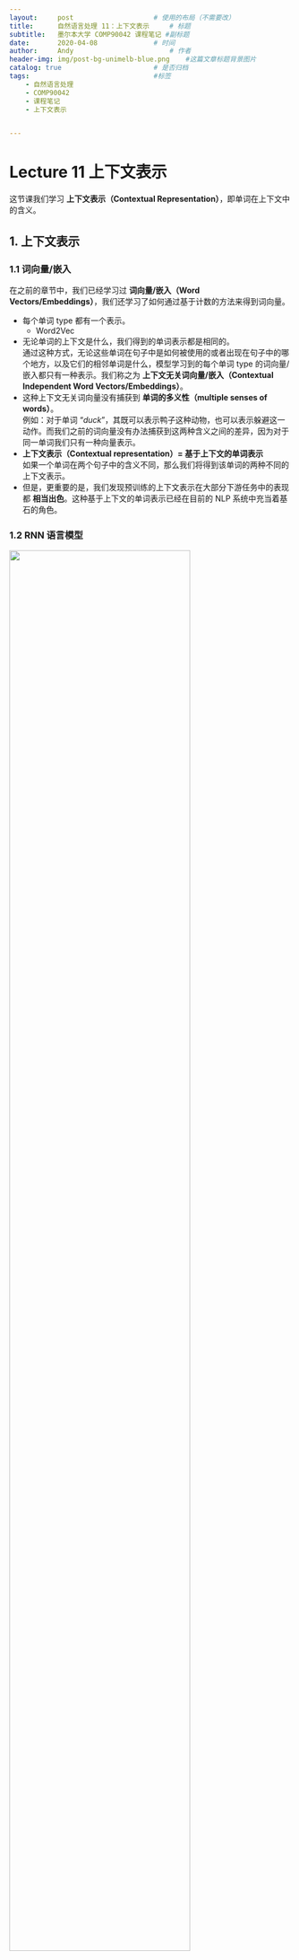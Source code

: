 ```yaml
---
layout:     post   				    # 使用的布局（不需要改）
title:      自然语言处理 11：上下文表示   	# 标题 
subtitle:   墨尔本大学 COMP90042 课程笔记 #副标题
date:       2020-04-08 				# 时间
author:     Andy 						# 作者
header-img: img/post-bg-unimelb-blue.png 	#这篇文章标题背景图片
catalog: true 						# 是否归档
tags:								#标签
    - 自然语言处理
    - COMP90042
    - 课程笔记
    - 上下文表示


---
```


# Lecture 11 上下文表示

这节课我们学习 **上下文表示（Contextual Representation）**，即单词在上下文中的含义。

## 1. 上下文表示
### 1.1 词向量/嵌入
在之前的章节中，我们已经学习过 **词向量/嵌入（Word Vectors/Embeddings）**，我们还学习了如何通过基于计数的方法来得到词向量。

* 每个单词 type 都有一个表示。
  * Word2Vec
* 无论单词的上下文是什么，我们得到的单词表示都是相同的。  
  通过这种方式，无论这些单词在句子中是如何被使用的或者出现在句子中的哪个地方，以及它们的相邻单词是什么，模型学习到的每个单词 type 的词向量/嵌入都只有一种表示。我们称之为 **上下文无关词向量/嵌入（Contextual Independent Word Vectors/Embeddings）**。
* 这种上下文无关词向量没有捕获到 **单词的多义性（multiple senses of words）**。  
  例如：对于单词 “$\textit{duck}$”，其既可以表示鸭子这种动物，也可以表示躲避这一动作。而我们之前的词向量没有办法捕获到这两种含义之间的差异，因为对于同一单词我们只有一种向量表示。
* **上下文表示（Contextual representation）$=$ 基于上下文的单词表示**  
  如果一个单词在两个句子中的含义不同，那么我们将得到该单词的两种不同的上下文表示。
* 但是，更重要的是，我们发现预训练的上下文表示在大部分下游任务中的表现都 **相当出色**。这种基于上下文的单词表示已经在目前的 NLP 系统中充当着基石的角色。

### 1.2 RNN 语言模型

<img src="http://andy-blog.oss-cn-beijing.aliyuncs.com/blog/2020-06-17-WX20200617-155248%402x.png" width="80%">

所以，我们应当如何学习到这种上下文表示呢？

这里，我们有一个 RNN 语言模型：“$\textit{a cow eats grass}$”。这里，RNN 模型试图预测下一个单词：给定单词 “$\textit{a}$”，RNN 模型试图预测下一个单词 “$\textit{cow}$”；给定单词 “$\textit{cow}$”，它试图预测下一个单词 “$\textit{eats}$” 等等。

下面是一个简单的 RNN 语言模型：

<img src="http://andy-blog.oss-cn-beijing.aliyuncs.com/blog/2020-06-17-WX20200617-160232%402x.png" width="90%">

模型一共 3 层：输入层是单词的 one-hot 向量；隐藏层作为中间层；输出层用于预测下一个单词。其中，隐藏层的计算公式如右边所示：其接受前一个时间步（time-step）的隐藏状态 $s_{i-1}$，并结合当前输入 $x_i$，然后加上一个偏置项 $b$，然后输入一个非线性激活函数 $\tanh$，然后我们得到当前时间步的隐藏状态 $s_i$；之后，我们将当前时间步的隐藏状态 $s_i$ 输入到一个 $\mathrm{softmax}$ 函数中，得到词汇表中的所有单词的在当前时间步的概率分布。

我们知道，词嵌入对应上面的矩阵 $W_x$，我们可以将隐藏状态 $s_i$ 从某种程度上解释为当前单词的上下文表示。为什么可以这样解释呢？假设当前输入单词为 “$\textit{eats}$”，我们计算出该单词的隐藏状态，该 隐藏状态不仅捕获了单词 “$\textit{eats}$” 的信息，而且还包括之前见过的历史单词：“$\textit{a}$” 和 “$\textit{cow}$”。所以，我们可以将 RNN 语言模型中的隐藏状态从某种程度上视为一种上下文单词表示。

那么，问题解决了吗？

* 几乎解决了，但是还没有完全解决。因为该 RNN 语言模型得到的单词的上下文表示仅仅捕获了该单词左边的上下文。  
  例如：对于单词 “$\textit{cow}$”，其隐藏状态仅仅捕获了其前面出现过的单词 “$\textit{a}$” 的信息，而没有捕获到其后面出现的单词 “$\textit{eats}$” 的信息。

* 解决方案：使用 **双向 RNN（bidirectional RNN）**模型替代。

### 1.3 双向 RNN

现在，我们来看一下如何利用双向 RNN 模型来捕获当前单词左右两侧的上下文信息，从而得到当前单词的上下文表示。

<img src="http://andy-blog.oss-cn-beijing.aliyuncs.com/blog/2020-06-17-WX20200617-162852%402x.png" width="90%">

我们有一个简单的 RNN1，和之前一样，我们有句子 “$\textit{a cow eats grass}$”。其中，$s_0, s_1, s_2, s_3$ 表示每个单词 $x_i$ 的前一个时间步的隐藏状态，即 $s_{i-1}$；输出的当前隐藏状态 $s_i$ 捕获了基于之前单词的上下文表示。然后，我们可以简单地添加一个反向 RNN2，从右向左进行，以捕获当前单词右边的上下文单词，同样，我们会得到一个输出的当前隐藏状态 $u_i$。然后，我们可以连接前向和后向两个 RNN 的隐藏状态 $s_i$ 和 $u_i$，从而得到一个同时捕获了当前单词两侧上下文单词信息的词表示。

还是以单词 “$\textit{cow}$” 为例，我们的预测单词为 “$\textit{eats}$”。这里，当前单词 “$\textit{cow}$” 的上下文表示由两部分构成：其中指向预测单词 “$\textit{eats}$” 的蓝色箭头表示隐藏状态 $s_2$ 捕获的左边的上下文单词 “$\textit{a}$” 的信息，而指向预测单词 “$\textit{eats}$” 的红色箭头表示隐藏状态 $u_1$ 捕获的右边的上下文单词 “$\textit{eats}$” 和 “$\textit{grass}$” 的信息。

所以，通过双向 RNN 模型，我们可以得到同时包含当前单词两侧信息的上下文表示，并且，无需另外设计新的模型或者架构。

## 2. ELMo

双向 RNN 这种思路也启发了 **ELMo** 模型：它是一种非常流畅自然的单词上下文表示模型，并且在大部分的 NLP 任务中都取得了非常好的效果。

### 2.1 ELMo：基于语言模型的嵌入

**ELMo** 表示 **基于语言模型的嵌入（Embeddings from Language Models）**。
* Peters et al. (2018): <https://arxiv.org/abs/1802.05365v2>
* ELMo 在一个包含 1B（10 亿）单词的语料库上训练了一个双向多层 LSTM 语言模型。
* 它结合了来自 LSTM 的 **多层（multiple layers）**的隐藏状态，并用于下游任务中。
  * 这是 ELMo 的创新点之一：因为之前关于预训练模型的上下文表示研究只使用了顶层的信息，因此并没有在性能上获得太大提升。而对于 ELMo，假如我们使用了一个 2 层的 LSTM，那么我们将同时使用第一层和第二层的 LSTM 的输出。
* 最重要的是，研究发现，仅仅通过增加一些预训练的上下文词嵌入，就能在大部分的 NLP 任务中取得较大提升。

### 2.2 ELMo 架构

* LSTM 层数 $= 2$
* LSTM 隐藏层维度 $= 4096$
* 使用 **字符级的卷积神经网络（Character CNN）**来创建词嵌入。
  * 没有未知单词
  
  <img src="http://andy-blog.oss-cn-beijing.aliyuncs.com/blog/2020-06-17-WX20200617-174212%402x.png" width="60%">

  例如：对于单词 “$\textit{Playing}$”，相比直接创建一个该单词的词嵌入，ELMo 选择将其 token 化为一个个英文字母：“$\textit{P}$”、“$\textit{l}$”、“$\textit{a}$”、“$\textit{y}$”、“$\textit{i}$”、“$\textit{n}$”、“$\textit{g}$”。然后我们学习得到单词中每个字母的字符嵌入，并且在其前后添加 paddings 以保证最终得到的单词嵌入的长度一致。然后将其喂给一个带最大池化层的 CNN 模型，来创建一个基于字符嵌入的单词 “$\textit{Playing}$” 的表示。

  <br>

  那么，为什么要这样做呢？因为这样可以基本解决未知单词的问题。例如：假设我们在语料库中没有见过单词 “$\textit{Playing}$”，那么当遇到这个单词时，我们需要另外用一个未知单词嵌入来表示它。而如果我们将其分解为字符嵌入，那么只要我们的语料库中包含了这些字符，我们就不会遇到未知单词的问题。通常，这种方法很简单，因为组成单词的字符通常都是有限的（例如：不考虑大小写的话，英文单词都是由 26 个字母组成）。所以，这是一种可以避免未知单词问题的方法。

### 2.3 提取上下文表示

当我们在 10 亿单词语料库上对该双向 LSTM 模型进行预训练之后，我们如何提从中提取单词的上下文表示呢？我们又该如何将我们提取到的上下文表示用于下游任务呢？

<img src="http://andy-blog.oss-cn-beijing.aliyuncs.com/blog/2020-06-17-WX20200617-181407%402x.png">

这里，我们有一个已经训练好的 ELMo 模型。然后假设现在我们有一个句子：“$\textit{Let's stick to}$”，我们希望得到单词 “$\textit{stick}$” 的上下文表示。首先，我们将句子中的单词分别喂给 ELMo 中的前向语言模型和后向语言模型。

<img src="http://andy-blog.oss-cn-beijing.aliyuncs.com/blog/2020-06-17-WX20200617-182424%402x.png">

之后，我们观察两个语言模型中的所有 LSTM 层的隐藏状态，并且将两个模型中对应的每一层的隐藏状态以及输出层的词嵌入连接起来。然后，我们对每一层得到的连接向量进行加权求和（这里假设对应层的权重分别为 $s_2, s_1, s_0$，关于权重值的选择我们将在后面进行介绍）。然后我们将得到单词 “$\textit{stick}$” 在这里的上下文 “$\textit{Let's stick to}$” 中的上下文嵌入表示。

可以看到，整个过程很简单：我们从两个方向的语言模型中提取所有层的隐藏状态，并对其进行连接，然后加权求和即可。

### 2.4 下游任务：词性标注

<img src="http://andy-blog.oss-cn-beijing.aliyuncs.com/blog/2020-06-17-WX20200617-183414%402x.png" width="80%">

那么，我们如何将得到的上下文表示用于下游任务呢？

这里，我们有一个利用 RNN 进行 **词性标注（POS Tagging）**的任务：

给定一个句子 “$\textit{let's stick to improvisation}$”，我们试图对其中的每个单词进行词性标注，例如：单词 “$\textit{let's}$” 对应的 POS 为 “VERB”，我们希望得到单词 “$\textit{stick}$” 的 POS。

非常简单，我们简单地将基于 ELMo 得到的单词 “$\textit{stick}$” 的上下文表示和其在下游任务中的词嵌入进行连接。例如：这里，我们的下游任务中是一个简单的 RNN 模型，我们只需要在原始的隐藏状态 $s_i$ 的计算公式的基础上：将当前单词的嵌入 $W_x x_i$（其中，$x_i$ 为当前输入单词的 one-hot 向量，$W_x$ 为嵌入矩阵），连接一个基于 ELMo 得到的当前单词的嵌入 $e_i$ 即可。然后我们将得到的隐藏状态 $s_i$ 喂给 RNN 模型，然后像正常 RNN 模型一样进行训练即可。

当然，通常我们不会对 ELMo 中的语言模型进行训练，我们固定其隐藏状态，即双向 LSTM 中的参数，我们要学习的只是 ELMo 中的最后一步加权求和时的权重参数（即之前提到的 $s_2, s_1, s_0$）。在我们的词性标注任务开始时，我们将这些权重设置为一些随机值，然后我们根据任务的表现来更新这些权重，即我们利用下游任务来学习如何对 ELMo 中这些不同层的隐藏状态的连接向量进行线性组合，即如何选择权重来对连接向量进行加权求和。所以，实际上模型学习到的参数就是由这些权重值所组成的向量。

### 2.5 ELMo 的表现如何？

以下是 ELMo 在一些任务中的表现：

<img src="http://andy-blog.oss-cn-beijing.aliyuncs.com/blog/2020-06-17-WX20200617-200222%402x.png" width="80%">

* SQuAD：一个非常著名的问答数据集（QA）
* SNLI：文本蕴含数据集（textual entailment）
* SRL：语义角色标注数据集（semantic role labelling）
* Coref：共指消解数据集（coreference resolution）
* NER：命名实体识别数据集（named entity recognition）
* SST-5：情感分析数据集（sentiment analysis）

左侧是 ELMo 之前的一些其他方法在这些任务上的最佳表现，右侧第一列是 BASELINE 方法的表现。作者所做的就是提取文档中每个句子的上下文表示，然后给每个单词连接上 ELMo 的上下文嵌入，对应右侧第二列 ELMo + BASELINE 的表现。可以看到，在大部分任务上都有显著提升。这里，我们并没有改变原有模型的架构，我们只是加入了一些单词的上下文嵌入信息，同时，也没有额外引入过多参数，因为学习的参数只是那些隐藏状态连接向量的权重（仅仅相当于 ELMo 模型的层数）。

### 2.6 其他发现

* **低层表示 $=$ 捕获句法（syntax）信息**  
  一个有趣的发现是低层的表示（例如：第一层 LSTM 中的隐藏状态）倾向于捕获更多关于该单词的句法信息。因此，非常适用于 **词性标注 (POS tagging)** 、**命名实体识别 (NER)** 等任务。

  <br>

* **高层表示 $=$ 捕获语义（semantics）信息**  
  第二层 LSTM 中的隐藏状态捕获到的更多是关于单词语义方面的信息，因此，更适用于一些理解相关任务，例如：**问答系统 (QA)** 、**文本蕴含 (textual entailment)** 、**情感分析 (sentiment analysis)** 等等。

那么，这些特性是如何被发现的呢？

很简单，只需要观察一下如何解释从文本中学习到的关于隐藏状态连接向量的权重。例如：当下游任务是词性标注时，我们会发现第一层 LSTM 学习到的隐藏状态连接向量的权重值往往非常大；而在下游任务是情感分析时，我们会发现第二层 LSTM 学习到的隐藏状态连接向量的权重值非常大。

### 2.7 上下文 vs. 上下文无关

这里是一些关于上下文表示和上下文无关表示的定性分析，我们可以看一下两种方式学习到的词义有什么差别：

<img src="http://andy-blog.oss-cn-beijing.aliyuncs.com/blog/2020-06-17-WX20200617-204530%402x.png" width="90%">

我们有一些上下文无关的 GloVe 词嵌入，可以看到对于单词 “$\textit{play}$”，我们可以得到一些最相近的单词，例如：“$\textit{playing}$”、“$\textit{game}$”、“$\textit{games}$” 等，这些单词的 GloVe 嵌入都和单词 “$\textit{play}$” 的 GloVe 嵌入相似度非常高。

但是，对于 ELMo，我们可以用它返回一些相似的句子，在这些句子中，给定的目标单词具有相同的词义。例如：对于单词 “$\textit{play}$”，在我们的第一个源句子的上下文中，它表示运动方面的含义，如果我们计算其上下文嵌入，然后计算 “$\textit{play}$” 在其他句子中的上下文嵌入，并与第一个源句子得到的上下文嵌入进行比较，我们会发现一些最相近的句子，在这些句子中，“$\textit{play}$” 具有和第一个源句子中相同的上下文含义，即同样表示运动方面的含义。而在第二个源句子中，“$\textit{play}$” 的含义则与戏剧方面相关，因此，ELMo 得到的最相近的句子中的 “$\textit{play}$” 含义同样与戏剧方面相关。

这种在不同上下文中含义上的差异是在上下文无关的词嵌入（例如：GloVe）中无法体现出来的。此外，从这个例子中，我们也可以学到如何简单地将这种上下文表示的词嵌入应用到 **词义消歧（word sense disambiguation）**任务中。

### 2.8 RNN 的缺点

但是，ELMo 同样存在一些缺点，因为其使用的是基于 RNN 模型的方法。

* 序列处理（Sequential processing）：难以扩展到非常大的语料库和模型上。  
  由于使用 RNN，序列处理是不可避免的步骤。当我们想要计算句子中最后一个单词的上下文表示时，我们无法立即直接进行计算，我们需要先计算句子中倒数第二个单词的上下文表示，而这又需要我们先计算句子中倒数第三个单词的上下文表示。所以，由于 RNN 的特性，我们必须从句子的第一个单词开始依次计算单词的上下文表示。因此，基于 RNN 的方法很难扩展到非常大的语料库和模型上。

  <br> 

* RNN 模型是从左向右运行的（只能捕获到单侧的上下文信息）。  
  原始的 RNN 模型是单向的，因此我们只能捕获到目标单词左侧的上下文信息。RNN 的这种设计理念是基于我们希望得到一个格式正确的句子概率，我们希望计算得到的所有可能句子的概率之和为 1，因此 RNN 被设计为从左向右的单向语言模型。但这样带来的问题是我们无法捕获目标单词另一侧的上下文信息。

  <br>

* 双向 RNN（Bidirectional RNN）可以在一定程度上解决这个问题，但是它只能捕获到表面的双向表示的交互信息。因为在处理单词的时候，ELMo 中的前向 RNN 模型和后向 RNN 模型彼此之间并不存在交互。我们只是对这两个独立的 RNN 的输出进行了简单地连接操作。

## 3. BERT

因此，我们将继续介绍一种更加高效的上下文表示的学习模型：**BERT**，它是目前为止表现最好的模型之一。

### 3.1 BERT

**BERT** 意为 **基于 Transformers 的双向编码器表示（Bidirectional Encoder Representations from Transformers）**。

* Devlin et al. (2019): <https://arxiv.org/abs/1810.04805>

* BERT 使用 **自注意力网络（self-attention networks）**，又称 **Transformers**，来捕获单词之间的依赖关系。
  * 这种方式的主要优点在于无需进行序列处理。  
    不同于基于 RNN 模型的 ELMo，我们可以使用 BERT 直接计算句子中某个单词的上下文嵌入而不必先计算其前面单词的嵌入。因此，可以很容易扩展到非常大的语料库上。
* BERT 还使用 **掩码语言模型（masked language model）**来捕获深度双向表示。  
  在之前的 ELMo 中，我们看到其只捕获了表面的双向表示，因为前向和后向语言模型之间是相互独立的。而在 BERT 中，我们稍后将看到 Transformers 使用单个模型同时捕获两个方向的上下文信息。
* 失去了生成语言的能力。  
  BERT 无法单独进行语言生成任务，它无法计算有效的句子概率，也无法从左至右生成句子。
* 但是，这不是一个很大的问题，如果我们的目标只是学习单词的上下文表示。  
  如果我们的目标只是高效地生成单词的双向上下文表示，那么 BERT 无法生成语言并非一个很大的问题，因为我们可以将其与其他语言模型结合来实现语言生成。

### 3.2 ELMo vs. BERT 架构对比

这里是 ELMo 和 BERT 的架构图表示：

<img src="http://andy-blog.oss-cn-beijing.aliyuncs.com/blog/2020-06-17-WX20200617-222108%402x.png" width="80%">

上面是 ELMo 的架构图，其中下面的黄色方块表示输入单词。可以看到，ELMo 具有一个从左至右的 LSTM 和一个从右至左的 LSTM 模型，我们将单词序列分别输入给这两个 RNN 语言模型，然后我们将两个模型输出的隐藏状态向量进行连接得到双向的上下文信息。但是，这两个 LSTM 语言模型在处理单词的过程中并没有任何交互。

<img src="http://andy-blog.oss-cn-beijing.aliyuncs.com/blog/2020-06-17-WX20200617-233519%402x.png" width="90%">

上面是 BERT 的架构，其中每个蓝色椭圆表示 Transformer。假设现在我们要计算第二个单词 $E_2$ 的上下文表示，Transformer 会查看单词 $E_2$ 周围的所有上下文单词，即从 $E_1$ 到 $E_N$ 的整个单词序列，然后计算一个集合表示（aggregate representation）作为单词 $E_2$ 的上下文表示。然后我们会经过一系列的 Transformers，每一层都执行类似的操作，例如：第二层的 Transformers 会将所有第一层 Transformers 的输出作为输入，并将它们结合起来，计算得到最终的上下文表示 $T_2$。由于这里我们使用单个模型来捕获两个方向的上下文信息，模型可以捕获到不同的两侧上下文单词之间更深层次的关系。

### 3.3 目标 1：掩码语言模型

我们前面提到过 BERT 使用了 **掩码语言模型（Masked Language Model）**。

* 随机 “掩去（mask）” $k\%$ 的 tokens。
* BERT 的目标：正确预测出被掩去的单词（masked words）。

例如，现在我们有以下句子：

<img src="http://andy-blog.oss-cn-beijing.aliyuncs.com/blog/2020-06-17-WX20200617-235428%402x.png" width="80%">

首先，我们在预处理时随机 “掩去” 两个单词：“$\textit{lecture}$” 和 “$\textit{and}$”，将它们用 “$\text{[MASK]}$” 代替。然后，我们将处理后的句子喂给 BERT，然后训练 BERT 并让其预测这两个 “$\text{[MASK]}$” 所对应的原始单词。这个过程和 RNN 语言模型有些类似，在 RNN 语言模型中，我们同样需要预测单词，只是由于 RNN 是单向模型，我们在预测第一个 “$\text{[MASK]}$” 所对应的原始单词时，我们将只基于其左侧的上下文单词信息 “$\textit{Today}$”、“$\textit{we}$”、“$\textit{have}$”、“$\textit{a}$” 来预测单词 “$\textit{lecture}$”，而并没有使用其右侧的上下文信息。这里的掩码语言模型的不同在于，我们将同时使用两侧的上下文单词信息来进行预测。

### 3.4 目标 2：预测下一个句子

BERT 的第二个目标是预测接下来的句子。

* 这使得 BERT 可以学习句子之间的关系。
* BERT 的目标是预测句子 B 是否紧跟在句子 A 后面。
* 这个预训练目标对于需要分析句子对的下游应用（例如：文本蕴含、句子相似度）非常有用。

<img src="http://andy-blog.oss-cn-beijing.aliyuncs.com/blog/2020-06-17-WX20200618-001327%402x.png">

例如，在上面左边的两个句子，我们希望 BERT 的预测结果是句子 B 是句子 A 的下句，因为两个句子之间的衔接非常自然；而对于右边的两个句子，我们希望 BERT 的预测结果是句子 B 不是句子 A 的下句，因为二者没什么直接关系。

我们并不需要专门的带标签数据，因为对于正样本，我们只需要给定一个语料库，然后从中选取两个相邻的句子，就可以得到 “IsNextSentence” 标签的句子对。对于负样本，我们只需要随机选取一个句子，然后再从语料库中随机抽样得到另一个句子，即可得到 “NotNextSentence” 标签的句子对。因此，我们不需要专门准备一个带标签的数据集。

### 3.5 训练/模型细节

* BERT 使用 WordPiece (subword) Tokenisation  
  类似之前在文本预处理中学过的 BPE（Byte-Pair Encoding） 算法，不同点在于，WordPiece 基于概率生成新的 subword 而不是下一最高频字节对。

* BERT 使用多层 Transformers 来学习上下文表示。
* 模型训练在 Wikipedia+BookCorpus 上完成。
* 训练需要在多个 GPU 上运行好几天。

### 3.6 BERT 微调（Fine-Tuning）

<img src="http://andy-blog.oss-cn-beijing.aliyuncs.com/blog/2020-06-18-WX20200618-130026%402x.png">

首先，在一个大的语料库上对 BERT 进行预训练，这一步是无监督学习，因为这里的目标任务是掩码语言模型和预测下一个句子，我们无需准备带标签数据集。因此，我们基于这两个任务在一个很大的语料库（例如：Wikipedia+BookCorpus）上对 BERT 进行预训练。

一旦预训练完成之后，假如我们希望将基于 BERT 的上下文表示应用到下游任务中，例如现在我们有一个垃圾邮件检测任务，我们有一个由邮件信息和类别标签组成的垃圾邮件分类数据集。我们要做的就是将数据集中的邮件信息喂给 BERT，得到这些邮件信息的上下文表示，然后，我们在 BERT 之上再增加一个分类器层用于分类。所以，我们将 BERT 输出的词上下文表示输入分类器（例如：多层感知器）进行分类。然后在训练时，我们可以同时更新分类器和 BERT 内部的参数。

### 3.7 例子：垃圾邮件检测

现在，让我们来看一下具体如何利用 BERT 实现垃圾邮件检测。

<img src="http://andy-blog.oss-cn-beijing.aliyuncs.com/blog/2020-06-18-WX20200618-131054%402x.png" width="70%">

在 BERT 的数据集预处理过程中，我们需要做的是在数据集中的每个句子前面加上一个特殊的 token “$[\text{CLS}]$”，然后将整个句子喂给 BERT。我们有很多 ENCODER 层，每一个 ENCODER 都是一个 Transformer，然后，BERT 会返回每个输入单词 token 的上下文表示。现在，所有这些词嵌入都是基于上下文的，因为我们通过多层 Transformer 的注意力机制整合了所有输入单词的信息。

<img src="http://andy-blog.oss-cn-beijing.aliyuncs.com/blog/2020-06-18-WX20200618-132518%402x.png">

然后，我们仅将 “$[\text{CLS}]$” 这一个 token 的上下文表示输入分类器层（忽略其他单词的上下文表示），分类器层可以是由简单的前馈神经网络加上 softmax 分类器组成，然后进行垃圾邮件分类。非常重要的一点是，当我们希望利用下游任务（垃圾邮件分类）来训练模型/微调模型参数时，我们不仅更新分类器（前馈神经网络）中的参数，同时也会更新 BERT 中的参数。我们当然也可以只更新分类器中的参数，但是在实践中，这种做法的效果并不理想。

### 3.8 BERT vs. ELMo

那么，BERT 和 ELMo 到底在哪些方面存在差异呢？

* ELMo 只能提供单词的上下文表示。  
  两者都可以提供单词的上下文表示，但是 ELMo 只能提供单词的上下文表示，ELMo 需要另外提供下游应用的神经网络架构。回忆一下之前 ELMo 的例子，我们有单独的 baseline 模型（有自己的神经网络架构），ELMo 仅仅提供单词的上下文表示，我们还需要提供用于下游任务的单独的神经网络架构。

  <br>

* 当应用于下游应用时，ELMo 的上下文表示是固定的。  
  另一个主要区别是，当我们利用下游任务进行训练/微调时，ELMo 中用于学习上下文表示的语言模型的参数是固定的（没有训练），这个过程中，唯一得到训练的参数是赋予来自不同 LSTM 层隐藏状态连接向量的权重（例如：$s_2,s_1,s_0$）。我们并不会对 ELMo 中的 LSTM 层的参数进行更新。

  <img src="http://andy-blog.oss-cn-beijing.aliyuncs.com/blog/2020-06-18-WX20200618-141517%402x.png" width="30%">

  <br>

* BERT 为下游任务增加了一个分类层。  
  * 无需特定任务的模型  
    BERT 不需要另外单独的下游任务模型。BERT 提供了单词的上下文表示，我们要做的只是为下游任务增加一个分类层。
  
  <br>

* BERT 在微调时会更新所有参数。  

### 3.9 BERT 的表现如何？

下面是 BERT 在一些 NLP 任务上的表现：

<img src="http://andy-blog.oss-cn-beijing.aliyuncs.com/blog/2020-06-18-WX20200618-155328%402x.png" width="80%">

* MNLI, RTE：文本蕴含（textual entailment）
* QQP, STS-B, MRPC：句子相似度（sentence similarity）
* QNLP：可回答性预测（answerability prediction）
* SST：情感分析（sentiment analysis）
* COLA：句子可接受度预测（sentence acceptability prediction）

BERT 在所有任务上都取得了非常好的表现。此外，BERT 发布了 2 种版本：$$\text{BERT}_{\text{BASE}}$$ 和 $$\text{BERT}_{\text{LARGE}}$$。其中，$$\text{BERT}_{\text{LARGE}}$$ 的参数数量要比 $$\text{BERT}_{\text{BASE}}$$ 的参数数量更多一些。

### 3.10 Transformers

我们已经见过了 BERT 中的 Transformers，那么，到底什么是 Transformers？它们又是如何工作的呢？

<img src="http://andy-blog.oss-cn-beijing.aliyuncs.com/blog/2020-06-18-WX20200618-160235%402x.png" width="40%">

### 3.11 Attention is All You Need

* Vaswani et al. (2017): <https://arxiv.org/abs/1706.03762>
* Transformers 使用 **注意力机制（attention）**替代 RNN（或者 CNN）来捕获单词之间的依赖关系。

这里是一个如何利用注意力机制捕获单词之间依赖关系的例子：

<img src="http://andy-blog.oss-cn-beijing.aliyuncs.com/blog/2020-06-18-WX20200618-164110%402x.png" width="80%">

假设现在我们有一个句子 “$\textit{I made her duck}$”，我们希望计算其中单词 “$\textit{made}$” 的上下文嵌入。我们需要先分别单独观察单词 “$\textit{made}$” 周围的单词，例如，对于单词 “$\textit{I}$”，我们将结合单词 “$\textit{made}$” 和 “$\textit{I}$”，组合得到一个向量（第二层中的亮紫色向量）。这个过程称为 **注意力（attention）**，因为我们这里将注意力放在一个特定单词（“$\textit{I}$”）上。然后，对于第二个单词 “$\textit{her}$” 进行相同的操作，得到一个表征了单词 “$\textit{made}$” 和 “$\textit{her}$” 的组合向量（第二层中的亮黄色向量）。同理，对于最后一个单词 “$\textit{duck}$” 也一样，我们得到一个组合向量（第二层中的桃红色向量）。这三个组合向量分别捕获了单词 “$\textit{made}$” 周围的三个上下文单词。然后，我们对这三个组合向量进行加权求和，得到单词 “$\textit{made}$” 的上下文表示。

这就是注意力机制的核心思想。所以，可以看到，这里并没有涉及序列处理，因为假如现在我们要计算单词 “$\textit{duck}$” 的上下文表示，我们可以直接计算其周围单词的注意力组合，而无需先计算出其前一个单词 “$\textit{her}$” 的上下文表示。实际上，第二层的三个组合向量可以采用并行方式计算，因此，这里不涉及序列处理，这也是和基于 RNN 这种序列模型的 ELMo 相比，BERT 能够很好地扩展到大型语料库上的原因。

### 3.12 自注意力机制：实现

我们这里进一步介绍这种 **自注意力机制（Self-Attention）**的实现。

* **输入**：3 个向量
  * **查询向量（query vector）$q$**  
    查询向量是目标单词的向量，例如：“$\textit{made}$”。
  * **键向量（key vector）$k$** 和 **值向量（value vector）$v$**  
    键、值向量是目标单词周围单词的向量，例如：“$\textit{her}$”。

  <br>

* 查询、键、值都是 **向量**。
  * 它们都是来自单词嵌入的线性投影（linear projections）。

  <img src="http://andy-blog.oss-cn-beijing.aliyuncs.com/blog/2020-06-18-WX20200618-163954%402x.png" width="50%">

  例如，假设现在我们有单词 “$\textit{made}$” 和 “$\textit{her}$” 的嵌入。我们将单词 “$\textit{made}$” 的嵌入投影到一个查询向量 $q$，然后将单词 “$\textit{her}$” 的嵌入投影到一个键向量 $k$，并再次将单词 “$\textit{her}$” 的嵌入投影到一个值向量 $v$。然后，当我们试图计算单词 “$\textit{made}$” 的上下文表示时，如之前例子中演示的，我们将对组合向量 $v_I$，$v_{her}$，$v_{duck}$ 进行加权求和，其中 $v_I$ 是单词 “$\textit{I}$” 的值向量，$v_{her}$ 是单词 “$\textit{her}$” 的值向量， $v_{duck}$ 是单词 “$\textit{duck}$” 的值向量，这些值向量都是对应单词嵌入的投影向量。
  
  <br>

  那么，这里的权重值 $0.1$，$0.6$ 和 $0.3$ 又是如何得到的呢？

  <br>

  这是基于上面的 $A(q,K,V)$ 的计算公式，它给出了某个特定单词的上下文表示。其中，$v_i$ 对应不同注意力组合的投影向量 $v_I$，$v_{her}$，$v_{duck}$。对应的权重是通过红圈内的表达式计算得到的。我们简单地计算目标单词的查询向量 $q$ 和对应上下文单词的键向量 $k_i$ 的点积，然后在所有上下文单词上进行 $\text{softmax}$ 计算。

  <br>
  
  例如：上面例子中，$v_I$ 的权重为 $\dfrac{e^{q_{made}\cdot k_{I}}}{e^{q_{made}\cdot k_{I}}+e^{q_{made}\cdot k_{her}}+e^{q_{made}\cdot k_{duck}}}=0.1$

  <br>

* 基于注意力机制的单个单词的上下文表示计算公式：

  $$A(q,K,V)=\sum_i \dfrac{e^{q\cdot k_i}}{\sum_j e^{q\cdot k_j}}\times v_i$$

  当我们有多个查询向量时（即需要同时计算多个单词的上下文表示时），我们可以将它们堆叠为矩阵形式：

  $$A(Q,K,V)=\text{softmax}(QK^{\mathrm T})V$$
  
  <br>

* Transformers 还使用 **缩放后的点积（scaled dot-product）**来避免计算得到的数值过大：

  $$A(Q,K,V)=\text{softmax}\left(\dfrac{QK^{\mathrm T}}{\sqrt{d_k}}\right)V$$

  其中，$d_k$ 表示查询向量（query）和键向量（key）的维度。

  因为我们进行了很多点积操作，所以最终得到的值可能非常大，Transformers 对此处理非常简单，就是直接将点积结果除以一个标量 $\sqrt{d_k}$。

### 3.13 多头注意力机制

<img src="http://andy-blog.oss-cn-beijing.aliyuncs.com/blog/2020-06-18-WX20200618-171537%402x.png" width="80%">

此前我们看到的是，每一个单词对只有一个注意力（attention），例如：对于单词 “$\textit{made}$”，我们在计算注意力时，每次只考虑一个上下文单词（例如：“$\textit{I}$”）。但是，论文作者还提出了一种 **多头注意力机制（multi-head attention）**，就是简单地将这个步骤重复多次以允许多次交互。

这里，我们有查询、键、值向量 $V,K,Q$，然后我们有一个之前提过的经过缩放的点积自注意力层。现在我们所做的就是将这个过程重复多次，这个过程可以并行化。然后，我们将得到的结果进行连接。这意味着我们将允许模型捕获这些单词对之间的不同类别的交互。具体公式如上所示，对于每一个头 $\text{head}_i$，我们进行一次注意力计算 $\text{Attention}(QW_i^{Q},KW_i^{K},VW_i^{V})$。因为有多个头，我们可以多次线性投影所有的查询、键、值向量，所以每一个头 $\text{head}_i$ 都有一个自己的投影矩阵 $W_i$。将计算得到的所有 $\text{head}_i$ 进行连接，然后再进行一次线性投影计算得到多头注意力 $\text{MultiHead}(Q,K,V)$。

### 3.14 Transformer 块

<img src="http://andy-blog.oss-cn-beijing.aliyuncs.com/blog/2020-06-18-WX20200618-173609%402x.png" width="80%">

可以看到，完整的 Transformer 块中还包含看一些其他操作。给定一个输入，我们先对其进行嵌入计算，然后计算查询、键、值向量，并在此基础上计算多头注意力的向量。然后，我们将之前查询、键、值向量的结果再加入到多头注意力的结果中进行归一化处理（normalization）。这意味着，我们从注意力网络中得到第一个单词的上下文表示 $T_1$ 后，我们再回过头来将原单词的嵌入 $E_1$ 加入到 $T_1$ 的结果中，这种做法被称为 **残差连接（residual connection）**，其理由是我们不希望模型忽略原单词的嵌入信息。然后，我们将通过残差连接以及归一化得到的结果喂给一个前馈网络，并再次进行归一化操作。这就是在一个 Transformer 模型中所发生的全部事情。

另外，在输入 Transformer 块之前的位置编码（Positional Encoding）又指的是什么呢？回忆一下，当我们计算注意力（attention）时，例如：我们要计算单词 “$\textit{made}$” 的上下文表示时，我们每次分别独立地将注意力放在上下文单词 “$\textit{I}$”、“$\textit{her}$”、“$\textit{duck}$” 上，但是对于模型而言，它并不知道单词的位置信息：即单词 “$\textit{her}$” 是和目标单词 “$\textit{made}$” 相邻的下一个单词，单词 “$\textit{duck}$” 和目标单词 “$\textit{made}$” 的距离要更远一些等等。所以，位置编码实际上是一个向量，它编码了文本中单词的一些位置信息，例如：单词 “$\textit{duck}$” 出现在文本中的第 4 个位置，单词 “$\textit{her}$”  出现在第 3 个位置等等。因此，位置编码为模型提供了一些词序相关的信息。

## 4. 总结

* 我们学习了基于 ELMo 和 BERT 的单词上下文表示，以及它们在下游任务中的表现，并且也学习了如何将它们应用到下游任务中。
* 这些模型都是在非常大的语料库上训练的。
  * 因此，它们构建了一些语言相关的知识。
  * 使用无监督目标，模型训练无需专门提供带标签数据集。
* 由于模型是在非常大的语料库上训练的，因此，当我们将它们用于下游任务时，我们不再是从零开始（“scratch”）的状态，因为模型在某种程度上已经理解了一些单词含义相关的信息，以及单词之间的关系。所以，现在模型需要做的只是将这些理解带入下游任务的模型中进行训练。这也是这类上下文表示模型非常有用的原因之一。并且，正如 BERT 中提到的，基于大量语料库得到的预训练词嵌入在一定程度上缓解了下游任务对于数据量的需求。

## 5. 扩展阅读
* ELMo: <https://arxiv.org/abs/1802.05365v2> 
* BERT: <https://arxiv.org/abs/1810.04805> 
* Transformer: <http://nlp.seas.harvard.edu/2018/04/03/attention.html>

下节内容：上下文表示


